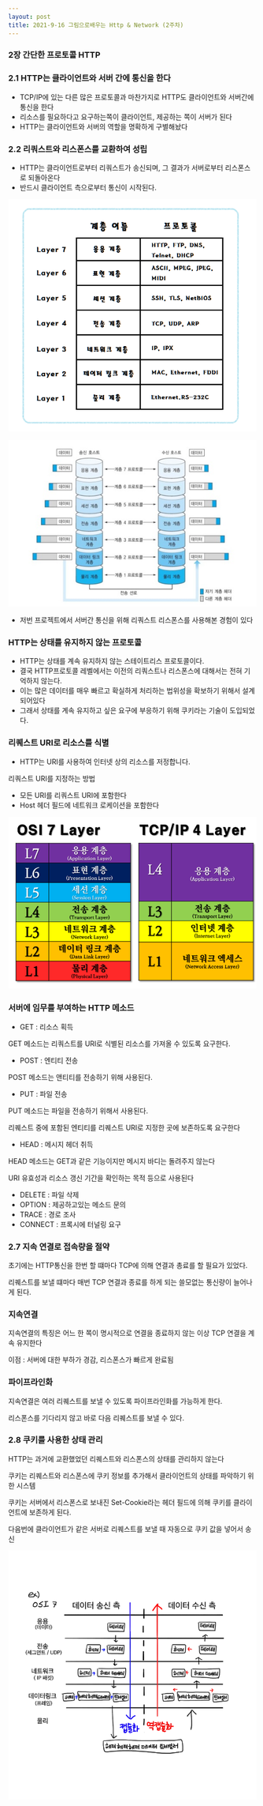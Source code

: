 ```yaml
---
layout: post
title: 2021-9-16 그림으로배우는 Http & Network (2주차)
---
```


### 2장 간단한 프로토콜 HTTP

### 2.1 HTTP는 클라이언트와 서버 간에 통신을 한다

- TCP/IP에 있는 다른 많은 프로토콜과 마찬가지로 HTTP도 클라이언트와 서버간에 통신을 한다
- 리소스를 필요하다고 요구하는쪽이 클라이언트, 제공하는 쪽이 서버가 된다
- HTTP는 클라이언트와 서버의 역할을 명확하게 구별해놨다

### 2.2 리쿼스트와 리스폰스를 교환하여 성립

- HTTP는 클라이언트로부터 리쿼스트가 송신되며, 그 결과가 서버로부터 리스폰스로 되돌아온다
- 반드시 클라이언트 측으로부터 통신이 시작된다.

![image](https://github.com/POL6463/POL6463.github.io/blob/master/images/net_week2/image1.png?raw=true)

![image](https://github.com/POL6463/POL6463.github.io/blob/master/images/net_week2/image2.png?raw=true)

- 저번 프로젝트에서 서버간 통신을 위해 리쿼스트 리스폰스를 사용해본 경험이 있다

### HTTP는 상태를 유지하지 않는 프로토콜

- HTTP는 상태를 계속 유지하지 않는 스테이트리스 프로토콜이다.
- 결국 HTTP프로토콜 레벨에서는 이전의 리쿼스트나 리스폰스에 대해서는 전혀 기억하지 않는다.
- 이는 많은 데이터를 매우 빠르고 확실하게 처리하는 법위성을 확보하기 위해서 설계되어있다
- 그래서 상태를 계속 유지하고 싶은 요구에 부응하기 위해 쿠키라는 기술이 도입되었다.

### 리퀘스트 URI로 리소스를 식별

- HTTP는 URI를 사용하여 인터넷 상의 리소스를 저정합니다.

리쿼스트 URI를 지정하는 방법

- 모든 URI를 리쿼스트 URI에 포함한다
- Host 헤더 필드에 네트워크 로케이션을 포함한다

![image](https://github.com/POL6463/POL6463.github.io/blob/master/images/net_week2/image3.png?raw=true)

### 서버에 임무를 부여하는 HTTP 메소드

- GET : 리소스 획득

GET 메소드는 리쿼스트를 URI로 식별된 리소스를 가져올 수 있도록 요구한다.

- POST : 엔티티 전송

POST 메소드는 앤티티를 전송하기 위해 사용된다.

- PUT : 파일 전송

PUT 메소드는 파일을 전송하기 위해서 사용된다.

리퀘스트 중에 포함된 엔티티를 리퀘스트 URI로 지정한 곳에 보존하도록 요구한다

- HEAD : 메시지 헤더 취득

HEAD 메소드는 GET과 같은 기능이지만 메시지 바디는 돌려주지 않는다

URI 유효성과 리소스 갱신 기간을 확인하는 목적 등으로 사용된다

- DELETE : 파일 삭제
- OPTION : 제공하고있는 메소드 문의
- TRACE : 경로 조사
- CONNECT : 프록시에 터널링 요구

### 2.7 지속 연결로 접속량을 절약

초기에는 HTTP통신을 한번 할 떄마다 TCP에 의해 연결과 총료를 할 필요가 있었다.

리퀘스트를 보낼 떄마다 매번 TCP 연결과 종료를 하게 되는 쓸모없는 통신량이 늘어나게 된다.

### 지속연결

지속연결의 특징은 어느 한 쪽이 명시적으로 연결을 종료하지 않는 이상 TCP 연결을 계속 유지한다

이점 : 서버에 대한 부하가 경감, 리스폰스가 빠르게 완료됨

### 파이프라인화

지속연결은 여러 리퀘스트를 보낼 수 있도록 파이프라인화를 가능하게 한다.

리스폰스를 기다리지 않고 바로 다음 리퀘스트를 보낼 수 있다.

### 2.8 쿠키를 사용한 상태 관리

HTTP는 과거에 교환했었던 리퀘스트와 리스폰스의 상태를 관리하지 않는다

쿠키는 리퀘스트와 리스폰스에 쿠키 정보를 추가해서 클라이언트의 상태를 파악하기 위한 시스템

쿠키는 서버에서 리스폰스로 보내진 Set-Cookie라는 헤더 필드에 의해 쿠키를 클라이언트에 보존하게 된다.

다음번에 클라이언트가 같은 서버로 리퀘스트를 보낼 때 자동으로 쿠키 값을 넣어서 송신

![image](https://github.com/POL6463/POL6463.github.io/blob/master/images/net_week2/image4.png?raw=true)
